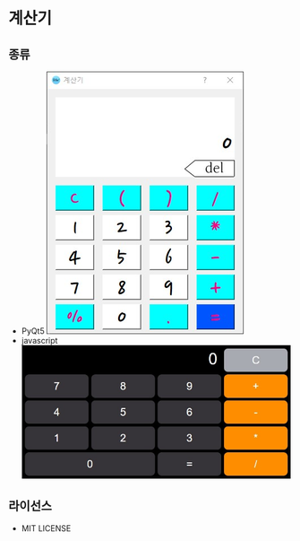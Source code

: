 # 계산기

## 종류

- PyQt5
  ![PyQt5 Calculator](python/preview.jpg)
- javascript
  ![Javascript Calculator](javascript/preview.jpg)

## 라이선스

- MIT LICENSE
